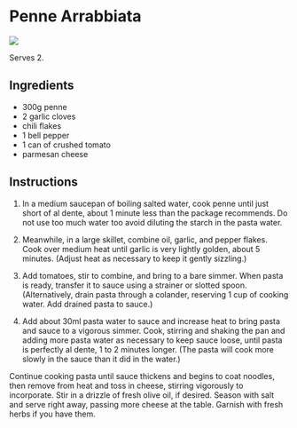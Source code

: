 # Penne Arrabbiata

![](https://www.seriouseats.com/thmb/580FR3fOSRaorfd2_Dto0XwEqIs=/880x0/filters:no_upscale():max_bytes(150000):strip_icc():format(webp)/__opt__aboutcom__coeus__resources__content_migration__serious_eats__seriouseats.com__recipes__images__2016__03__20160211-pasta-arrabiata-vicky-wasik-011-c6de80337920468886b7d6a8c0323544.jpg)

Serves 2.

## Ingredients
- 300g penne
- 2 garlic cloves
- chili flakes
- 1 bell pepper
- 1 can of crushed tomato
- parmesan cheese

## Instructions
1. In a medium saucepan of boiling salted water, cook penne until just short of al dente, about 1 minute less than the package recommends. 
Do not use too much water too avoid diluting the starch in the pasta water.

2. Meanwhile, in a large skillet, combine oil, garlic, and pepper flakes. 
Cook over medium heat until garlic is very lightly golden, about 5 minutes. 
(Adjust heat as necessary to keep it gently sizzling.)

3. Add tomatoes, stir to combine, and bring to a bare simmer. 
When pasta is ready, transfer it to sauce using a strainer or slotted spoon. 
(Alternatively, drain pasta through a colander, reserving 1 cup of cooking water. Add drained pasta to sauce.)

4. Add about 30ml pasta water to sauce and increase heat to bring pasta and sauce to a vigorous simmer. 
Cook, stirring and shaking the pan and adding more pasta water as necessary to keep sauce loose, until pasta is perfectly al dente, 1 to 2 minutes longer. 
(The pasta will cook more slowly in the sauce than it did in the water.)

Continue cooking pasta until sauce thickens and begins to coat noodles, then remove from heat and toss in cheese, stirring vigorously to incorporate. 
Stir in a drizzle of fresh olive oil, if desired. 
Season with salt and serve right away, passing more cheese at the table. 
Garnish with fresh herbs if you have them.